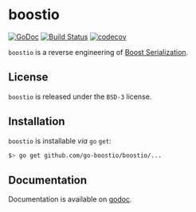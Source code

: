 # boostio

[![GoDoc](https://godoc.org/github.com/go-boostio/boostio?status.svg)](https://godoc.org/github.com/go-boostio/boostio)
[![Build Status](https://travis-ci.org/go-boostio/boostio.svg?branch=master)](https://travis-ci.org/go-boostio/boostio)
[![codecov](https://codecov.io/gh/go-boostio/boostio/branch/master/graph/badge.svg)](https://codecov.io/gh/go-boostio/boostio)

`boostio` is a reverse engineering of [Boost Serialization](https://theboostcpplibraries.com/boost.serialization).

## License

`boostio` is released under the `BSD-3` license.

## Installation

`boostio` is installable _via_ `go` `get`:

```sh
$> go get github.com/go-boostio/boostio/...
```

## Documentation

Documentation is available on [godoc](https://godoc.org/github.com/go-boostio/boostio).
